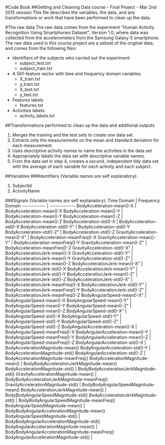 #Code Book
##Getting and Cleaning Data course - Final Project - Mar 2nd 2015 session
This file describes the variables, the data, and any transformations or work that have been performed to clean up the data.

#The raw data
The raw data comes from the experiment "Human Activity Recognition Using Smartphones Dataset", Version 1.0, where data was collected from the accelerometers from the Samsung Galaxy S smartphone.
The raw data used in this course project are a sebset of the original data, and comes from the following files:
* Identifiers of the subjects who carried out the experiment:
  * subject_test.txt
  * subject_train.txt
* A 561-feature vector with time and frequency domain variables.
  * X_train.txt
  * y_train.txt
  * X_test.txt
  * y_test.txt
* Features labels
  * features.txt
* Activities labels:
  * activity_labels.txt

##Transformations performed to clean up the data and additional outputs
1. Merges the training and the test sets to create one data set.
2. Extracts only the measurements on the mean and standard deviation for each measurement. 
3. Uses descriptive activity names to name the activities in the data set
4. Appropriately labels the data set with descriptive variable names. 
5. From the data set in step 4, creates a second, independent tidy data set with the average of each variable for each activity and each subject.

##Variables
###Identifiers (Variable names are self explanatory):
1. SubjectId
2. ActivityName
 
###Signals (Variable names are self explanatory):
Time Domain  | Frequency Domain
------------ | -------------
BodyAcceleration-mean()-X        |  BodyAcceleration-mean()-X
BodyAcceleration-mean()-Y        |  BodyAcceleration-mean()-Y
BodyAcceleration-mean()-Z        |  BodyAcceleration-mean()-Z
BodyAcceleration-std()-X         |  BodyAcceleration-std()-X
BodyAcceleration-std()-Y"      |  BodyAcceleration-std()-Y
BodyAcceleration-std()-Z"      |  BodyAcceleration-std()-Z
GravityAcceleration-mean()-X"  |  BodyAcceleration-meanFreq()-X
GravityAcceleration-mean()-Y"  |  BodyAcceleration-meanFreq()-Y
GravityAcceleration-mean()-Z"  |  BodyAcceleration-meanFreq()-Z
GravityAcceleration-std()-X"   |  BodyAccelerationJerk-mean()-X
GravityAcceleration-std()-Y"   |  BodyAccelerationJerk-mean()-Y
GravityAcceleration-std()-Z"   |  BodyAccelerationJerk-mean()-Z
BodyAccelerationJerk-mean()-X" |  BodyAccelerationJerk-std()-X
BodyAccelerationJerk-mean()-Y" |  BodyAccelerationJerk-std()-Y
BodyAccelerationJerk-mean()-Z" |  BodyAccelerationJerk-std()-Z
BodyAccelerationJerk-std()-X"  |  BodyAccelerationJerk-meanFreq()-X
BodyAccelerationJerk-std()-Y"  |  BodyAccelerationJerk-meanFreq()-Y
BodyAccelerationJerk-std()-Z"  |  BodyAccelerationJerk-meanFreq()-Z
BodyAngularSpeed-mean()-X"     |  BodyAngularSpeed-mean()-X
BodyAngularSpeed-mean()-Y"     |  BodyAngularSpeed-mean()-Y
BodyAngularSpeed-mean()-Z"     |  BodyAngularSpeed-mean()-Z
BodyAngularSpeed-std()-X"     |  BodyAngularSpeed-std()-X
BodyAngularSpeed-std()-Y"     |  BodyAngularSpeed-std()-Y
BodyAngularSpeed-std()-Z"     |  BodyAngularSpeed-std()-Z
BodyAngularAcceleration-mean()-X     |  BodyAngularSpeed-meanFreq()-X
BodyAngularAcceleration-mean()-Y     |  BodyAngularSpeed-meanFreq()-Y
BodyAngularAcceleration-mean()-Z     |  BodyAngularSpeed-meanFreq()-Z
BodyAngularAcceleration-std()-X      |  BodyAccelerationMagnitude-mean()
BodyAngularAcceleration-std()-Y      |  BodyAccelerationMagnitude-std()
BodyAngularAcceleration-std()-Z         |  BodyAccelerationMagnitude-meanFreq()
BodyAccelerationMagnitude-mean()        |  BodyBodyAccelerationJerkMagnitude-mean()
BodyAccelerationMagnitude-std()         |  BodyBodyAccelerationJerkMagnitude-std()
GravityAccelerationMagnitude-mean()     |  BodyBodyAccelerationJerkMagnitude-meanFreq()
GravityAccelerationMagnitude-std()      |  BodyBodyAngularSpeedMagnitude-mean()
BodyAccelerationJerkMagnitude-mean()    |  BodyBodyAngularSpeedMagnitude-std()
BodyAccelerationJerkMagnitude-std()     |  BodyBodyAngularSpeedMagnitude-meanFreq()
BodyAngularSpeedMagnitude-mean()        |  BodyBodyAngularAccelerationMagnitude-mean()
BodyAngularSpeedMagnitude-std()         |  BodyBodyAngularAccelerationMagnitude-std()
BodyAngularAccelerationMagnitude-mean() |  BodyBodyAngularAccelerationMagnitude-meanFreq()
BodyAngularAccelerationMagnitude-std()  |

